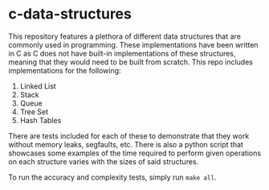 # c-data-structures
This repository features a plethora of different data structures that are commonly used in programming. These implementations have been written in C as C does not have built-in implementations of these structures, meaning that they would need to be built from scratch. This repo includes implementations for the following:
1. Linked List
2. Stack
3. Queue
4. Tree Set
5. Hash Tables

There are tests included for each of these to demonstrate that they work without memory leaks, segfaults, etc. There is also a python script that showcases some examples of the time required to perform given operations on each structure varies with the sizes of said structures.

To run the accuracy and complexity tests, simply run `make all`.
